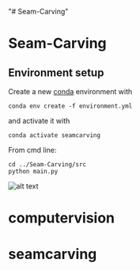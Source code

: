 "# Seam-Carving"
# Seam-Carving

## Environment setup

Create a new [conda](https://conda.io) environment with

    conda env create -f environment.yml

and activate it with

    conda activate seamcarving

From cmd line:

    cd ../Seam-Carving/src
    python main.py


  ![alt text](https://github.com/ahsantarique/Seam-Carving/blob/front_end/gif/movie.gif "Sample")
# computervision
# seamcarving
